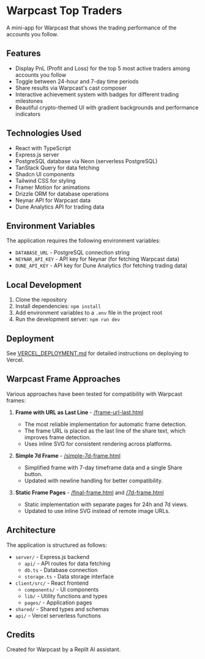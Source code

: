 # Warpcast Top Traders

A mini-app for Warpcast that shows the trading performance of the accounts you follow.

## Features

- Display PnL (Profit and Loss) for the top 5 most active traders among accounts you follow
- Toggle between 24-hour and 7-day time periods
- Share results via Warpcast's cast composer
- Interactive achievement system with badges for different trading milestones
- Beautiful crypto-themed UI with gradient backgrounds and performance indicators

## Technologies Used

- React with TypeScript
- Express.js server
- PostgreSQL database via Neon (serverless PostgreSQL)
- TanStack Query for data fetching
- Shadcn UI components
- Tailwind CSS for styling
- Framer Motion for animations
- Drizzle ORM for database operations
- Neynar API for Warpcast data
- Dune Analytics API for trading data

## Environment Variables

The application requires the following environment variables:

- `DATABASE_URL` - PostgreSQL connection string
- `NEYNAR_API_KEY` - API key for Neynar (for fetching Warpcast data)
- `DUNE_API_KEY` - API key for Dune Analytics (for fetching trading data)

## Local Development

1. Clone the repository
2. Install dependencies: `npm install`
3. Add environment variables to a `.env` file in the project root
4. Run the development server: `npm run dev`

## Deployment

See [VERCEL_DEPLOYMENT.md](./VERCEL_DEPLOYMENT.md) for detailed instructions on deploying to Vercel.

## Warpcast Frame Approaches

Various approaches have been tested for compatibility with Warpcast frames:

1. **Frame with URL as Last Line** - [/frame-url-last.html](https://warplet-traders.vercel.app/frame-url-last.html)
   - The most reliable implementation for automatic frame detection.
   - The frame URL is placed as the last line of the share text, which improves frame detection.
   - Uses inline SVG for consistent rendering across platforms.

2. **Simple 7d Frame** - [/simple-7d-frame.html](https://warplet-traders.vercel.app/simple-7d-frame.html)
   - Simplified frame with 7-day timeframe data and a single Share button.
   - Updated with newline handling for better compatibility.

3. **Static Frame Pages** - [/final-frame.html](https://warplet-traders.vercel.app/final-frame.html) and [/7d-frame.html](https://warplet-traders.vercel.app/7d-frame.html)
   - Static implementation with separate pages for 24h and 7d views.
   - Updated to use inline SVG instead of remote image URLs.

## Architecture

The application is structured as follows:

- `server/` - Express.js backend
  - `api/` - API routes for data fetching
  - `db.ts` - Database connection
  - `storage.ts` - Data storage interface
- `client/src/` - React frontend
  - `components/` - UI components
  - `lib/` - Utility functions and types
  - `pages/` - Application pages
- `shared/` - Shared types and schemas
- `api/` - Vercel serverless functions

## Credits

Created for Warpcast by a Replit AI assistant.